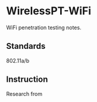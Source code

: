 # WirelessPT-WiFi
WiFi penetration testing notes.
## Standards
802.11a/b
## Instruction
Research from <Master>
